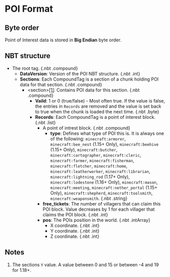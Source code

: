 # POI Format

## Byte order

Point of Interest data is stored in **Big Endian** byte order.

## NBT structure

<div id="treeview">

* The root tag. {.nbt .compound}
    * **DataVersion**: Version of the POI NBT structure. {.nbt .int}
    * **Sections**: Each CompoundTag is a section of a chunk holding POI data for that section. {.nbt .compound}
        * \<section\>[\[1\]](#1): Contains POI data for this section. {.nbt .compound}
            * **Vaild**: 1 or 0 (true/false) - Most often true. If the value is false, the entries in `Records` are removed and the value is set back to true when the chunk is loaded the next time. {.nbt .byte}
            * **Records**: Each CompoundTag is a point of interest block. {.nbt .list}
                * A point of intrest block. {.nbt .compound}
                    * **type**: Defines what type of POI this is. It is always one of the following: `minecraft:armorer`, `minecraft:bee_nest` (1.15+ Only), `minecraft:beehive` (1.15+ Only), `minecraft:butcher`, `minecraft:cartographer`, `minecraft:cleric`, `minecraft:farmer`, `minecraft:fisherman`, `minecraft:fletcher`, `minecraft:home`, `minecraft:leatherworker`, `minecraft:librarian`, `minecraft:lightning_rod` (1.17+ Only), `minecraft:lodestone` (1.16+ Only), `minecraft:mason`, `minecraft:meeting`, `minecraft:nether_portal` (1.15+ Only), `minecraft:shepherd`, `minecraft:toolsmith`, `minecraft:weaponsmith`. {.nbt .string}
                * **free_tickets**: The number of villagers that can claim this POI block. Value decreases by 1 for each villager that claims the POI block. {.nbt .int}
                * **pos**: The POIs position in the world. {.nbt .intArray}
                    * X coordinate. {.nbt .int}
                    * Y coordinate. {.nbt .int}
                    * Z coordinate. {.nbt .int}

</div>

## Notes

1. <a id="1"></a> The sections `Y` value. A value between 0 and 15 or between -4 and 19 for 1.18+.
